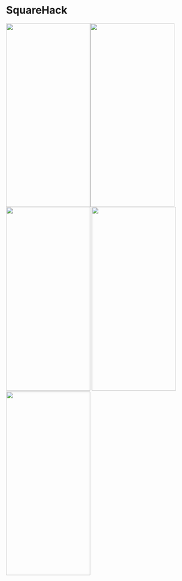 # SquareHack



<img src="https://github.com/jesusrafaelchris/SquareHack/assets/22798773/9114d00f-f0a0-41ae-8e65-a5e8ee74c26b" width="230" height="500"><img src="https://github.com/jesusrafaelchris/SquareHack/assets/22798773/df74f75c-2039-4ceb-9b88-1999429af48c" width="230" height="500"> <img src="https://github.com/jesusrafaelchris/SquareHack/assets/22798773/78d86312-4431-43b6-be48-5e66f5478173" width="230" height="500"> <img src="https://github.com/jesusrafaelchris/SquareHack/assets/22798773/4f2fced4-721a-4b3c-9776-15576035cf35" width="230" height="500"> 
<img src="https://github.com/jesusrafaelchris/SquareHack/assets/22798773/4ea97032-6aa3-478a-8f12-af65881d5f0b" width="230" height="500"> 

